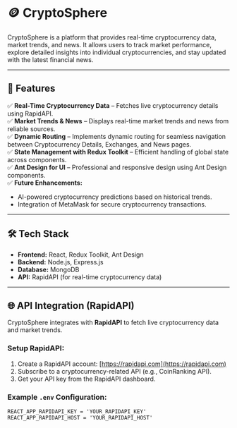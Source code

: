 # 🪙 CryptoSphere

CryptoSphere is a platform that provides real-time cryptocurrency data, market trends, and news. It allows users to track market performance, explore detailed insights into individual cryptocurrencies, and stay updated with the latest financial news.  

---

## 🚀 Features
✅ **Real-Time Cryptocurrency Data** – Fetches live cryptocurrency details using RapidAPI.  
✅ **Market Trends & News** – Displays real-time market trends and news from reliable sources.  
✅ **Dynamic Routing** – Implements dynamic routing for seamless navigation between Cryptocurrency Details, Exchanges, and News pages.  
✅ **State Management with Redux Toolkit** – Efficient handling of global state across components.  
✅ **Ant Design for UI** – Professional and responsive design using Ant Design components.  
✅ **Future Enhancements:**  
- AI-powered cryptocurrency predictions based on historical trends.  
- Integration of MetaMask for secure cryptocurrency transactions.  

---

## 🛠️ Tech Stack
- **Frontend:** React, Redux Toolkit, Ant Design  
- **Backend:** Node.js, Express.js  
- **Database:** MongoDB  
- **API:** RapidAPI (for real-time cryptocurrency data)  

---

## 🌐 API Integration (RapidAPI)
CryptoSphere integrates with **RapidAPI** to fetch live cryptocurrency data and market trends.  

### Setup RapidAPI:
1. Create a RapidAPI account: [https://rapidapi.com](https://rapidapi.com)  
2. Subscribe to a cryptocurrency-related API (e.g., CoinRanking API).  
3. Get your API key from the RapidAPI dashboard.  

### Example `.env` Configuration:
```env
REACT_APP_RAPIDAPI_KEY = 'YOUR_RAPIDAPI_KEY'
REACT_APP_RAPIDAPI_HOST = 'YOUR_RAPIDAPI_HOST'
